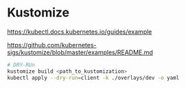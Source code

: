 # Kustomize

https://kubectl.docs.kubernetes.io/guides/example

https://github.com/kubernetes-sigs/kustomize/blob/master/examples/README.md

```sh
# DRY-RUn
kustomize build <path_to_kustomization>
kubectl apply --dry-run=client -k ./overlays/dev -o yaml
```